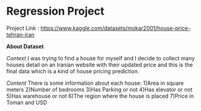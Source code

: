 # Regression Project 

Project Link : https://www.kaggle.com/datasets/mokar2001/house-price-tehran-iran

**About Dataset**

*Context*
I was trying to find a house for myself and I decide to collect many houses detail on an Iranian website with their updated price and this is the final data which is a kind of house pricing prediction.

*Content*
There is some information about each house:
1)Area in square meters
2)Number of bedrooms
3)Has Parking or not
4)Has elevator or not
5)Has warehouse or not
6)The region where the house is placed
7)Price in Toman and USD
